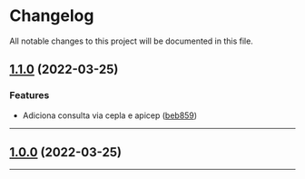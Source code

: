 <!--- BEGIN HEADER -->
# Changelog

All notable changes to this project will be documented in this file.
<!--- END HEADER -->

## [1.1.0](https://github.com/gustavo-clemente/consulta-cep/compare/v1.0.0...v1.1.0) (2022-03-25)
### Features

* Adiciona consulta via cepla e apicep ([beb859](https://github.com/gustavo-clemente/consulta-cep/commit/beb8592fb88050f818c60f9bef36000dee6110d0))


---

## [1.0.0](https://github.com/gustavo-clemente/consulta-cep/compare/ca21cabcfdbd649570a946c4ff4476620f7982a1...v1.0.0) (2022-03-25)

---

